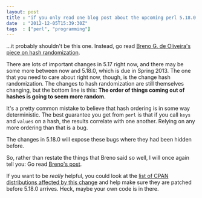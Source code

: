 ```yaml
---
layout: post
title : "if you only read one blog post about the upcoming perl 5.18.0..."
date  : "2012-12-05T15:39:30Z"
tags  : ["perl", "programming"]
---
```

...it probably shouldn't be this one.  Instead, go read [Breno G. de Oliveira's
piece on hash
randomization](http://onionstand.blogspot.com.br/2012/12/are-you-relying-on-hash-keys-being.html).

There are lots of important changes in 5.17 right now, and there may be some
more between now and 5.18.0, which is due in Spring 2013.  The one that you
need to care about right now, though, is the change hash randomization.  The
changes to hash randomization are still themselves changing, but the bottom
line is this:  **The order of things coming out of hashes is going to seem more
random.**

It's a pretty common mistake to believe that hash ordering is in some way
deterministic.  The best guarantee you get from `perl` is that if you call
`keys` and `values` on a hash, the results correlate with one another.  Relying
on any more ordering than that is a bug.

The changes in 5.18.0 will expose these bugs where they had been hidden before.

So, rather than restate the things that Breno said so well, I will once again
tell you:  Go read [Breno's
post](http://onionstand.blogspot.com.br/2012/12/are-you-relying-on-hash-keys-being.html).

If you want to be *really* helpful, you could look at the [list of CPAN
distributions affected by this
change](https://rt.perl.org/rt3/Public/Bug/Display.html?id=115908) and help
make sure they are patched before 5.18.0 arrives.  Heck, maybe your own code is
in there.

